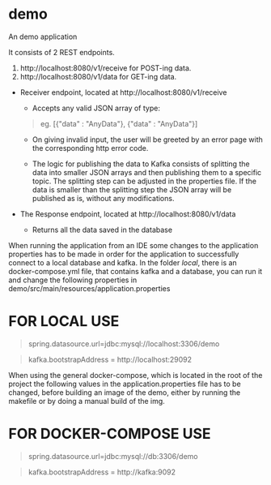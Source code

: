 # demo
An demo application 

It consists of 2 REST endpoints.

 1.  http://localhost:8080/v1/receive  for POST-ing data.
 2.  http://localhost:8080/v1/data 		 for GET-ing data.

*  Receiver endpoint, located at http://localhost:8080/v1/receive
   *  Accepts any valid JSON array of type:
	 >  eg.  [{"data" : "AnyData"}, {"data" : "AnyData"}]
	 
	 *  On giving invalid input, the user will be greeted by an error page with the corresponding http error code.
	 
	 *  The logic for publishing the data to Kafka consists of splitting the data into smaller JSON arrays and then publishing them to a
	   specific topic. The splitting step can be adjusted in the properties file. If the data is smaller than the splitting step the JSON        array will be published as is, without any modifications.
		 
* The Response endpoint, located at http://localhost:8080/v1/data	
  * Returns all the data saved in the database 
	
When running the application from an IDE some changes to the application properties has to be made in order for the application to         successfully connect to a local database and kafka.
In the folder _local_, there is an docker-compose.yml file, that contains kafka and a database, you can run it and change the following properties in demo/src/main/resources/application.properties 

# FOR LOCAL USE

> spring.datasource.url=jdbc:mysql://localhost:3306/demo

> kafka.bootstrapAddress = http://localhost:29092


When using the general docker-compose, which is located in the root of the project the following values in the application.properties file has to be changed, before building an image of the demo, either by running the makefile or by doing a manual build of the img.

# FOR DOCKER-COMPOSE USE

> spring.datasource.url=jdbc:mysql://db:3306/demo

> kafka.bootstrapAddress = http://kafka:9092

